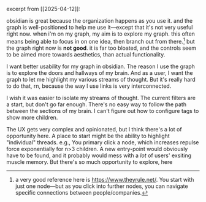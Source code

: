 excerpt from [[2025-04-12]]:

obsidian is great because the organization happens as you use it. and the graph is well-positioned to help me use it—except that it's not very useful right now. when i'm on my graph, my aim is to explore my graph. this often means being able to focus in on one idea, then branch out from there.[^1] but the graph right now is **not good**. it is far too bloated, and the controls seem to be aimed more towards aesthetics, than actual functionality.

I want better usability for my graph in obsidian. The reason I use the graph is to explore the doors and hallways of my brain. And as a user, I want the graph to let me highlight my various streams of thought. But it's really hard to do that, rn, because the way I use links is very interconnected.

I wish it was easier to isolate my streams of thought. The current filters are a start, but don't go far enough. There's no easy way to follow the path between the sections of my brain. I can't figure out how to configure tags to show more children.

The UX gets very complex and opinionated, but I think there's a lot of opportunity here. A place to start might be the ability to highlight "individual" threads. e.g., You primary click a node, which increases repulse force exponentially for n>3 children. A new entry-point would obviously have to be found, and it probably would mess with a *lot* of users' exsiting muscle memory. But there's so much opportunity to explore, here


[^1]: a very good reference here is https://www.theyrule.net/. You start with just one node—but as you click into further nodes, you can navigate specific connections between people/companies.
